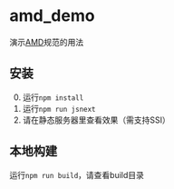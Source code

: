 # amd_demo

演示[AMD](http://requirejs.org/)规范的用法

## 安装

0. 运行`npm install`
0. 运行`npm run jsnext`
0. 请在静态服务器里查看效果（需支持SSI）

## 本地构建

运行`npm run build`，请查看build目录
